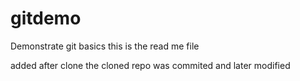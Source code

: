 # gitdemo
Demonstrate git basics
this is the read me file

added after clone
the cloned repo was commited and later modified
